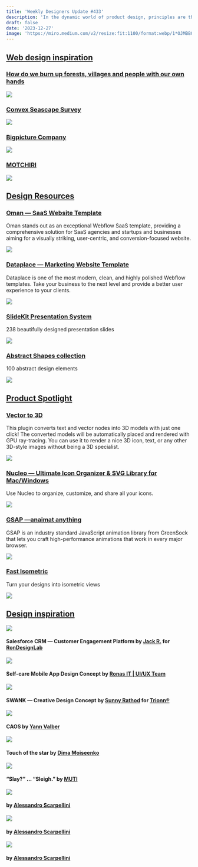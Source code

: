 ```yaml
---
title: 'Weekly Designers Update #433'
description: 'In the dynamic world of product design, principles are the guiding stars that navigate the journey from a concept to a tangible reality.'
draft: false
date: '2023-12-27'
image: 'https://miro.medium.com/v2/resize:fit:1100/format:webp/1*OJMBBQvN0XGPY3mFkohpkg.jpeg'
---
```



[Web design inspiration](#_10fd)
---

### [](#_9f8e)[How do we burn up forests, villages and people with our own hands](https://ahfire.ru/en?utm_source=extension&utm_medium=click&utm_campaign=muzli)
  [![](https://miro.medium.com/v2/resize:fit:700/0*utVFzgXu-S_suij7.png)](https://ahfire.ru/en?utm_source=extension&utm_medium=click&utm_campaign=muzli)

### [](#_2e04)[Convex Seascape Survey](https://convexseascapesurvey.com/?utm_source=extension&utm_medium=click&utm_campaign=muzli)

  [![](https://miro.medium.com/v2/resize:fit:700/0*0pNWwMAYQmXhIEct.png)](https://convexseascapesurvey.com/?utm_source=extension&utm_medium=click&utm_campaign=muzli)

### [](#bf0c)[Bigpicture Company](https://www.bpco.kr/?utm_source=extension&utm_medium=click&utm_campaign=muzli)

  [![](https://miro.medium.com/v2/resize:fit:700/0*R-CT9MDWCQJ9IbFG.png)](https://www.bpco.kr/?utm_source=extension&utm_medium=click&utm_campaign=muzli)


### [](#ca0b)[MOTCHIRI](https://motchiri.com/?utm_source=extension&utm_medium=click&utm_campaign=muzli)

  [![](https://miro.medium.com/v2/resize:fit:700/0*reeOWfPCoVO0kfzj.png)](https://motchiri.com/?utm_source=extension&utm_medium=click&utm_campaign=muzli)


[Design Resources](#_6ab8)
--------------------------

### [](#_7207)[Oman — SaaS Website Template](https://webflow.grsm.io/muzlix?template=oman-saas-website-template)

Oman stands out as an exceptional Webflow SaaS template, providing a comprehensive solution for SaaS agencies and startups and businesses aiming for a visually striking, user-centric, and conversion-focused website.

  [![](https://miro.medium.com/v2/resize:fit:700/0*_UfFfw9eEPO19fKV.jpeg)](https://webflow.grsm.io/muzlix?template=oman-saas-website-template)


### [](#cc32)[Dataplace — Marketing Website Template](https://webflow.grsm.io/muzlix?template=dataplace-marketing-website-template)

Dataplace is one of the most modern, clean, and highly polished Webflow templates. Take your business to the next level and provide a better user experience to your clients.

  [![](https://miro.medium.com/v2/resize:fit:700/0*qKXyZMy3Fd0pCF_4.png)](https://webflow.grsm.io/muzlix?template=dataplace-marketing-website-template)


### [](#_4b09)[SlideKit Presentation System](https://ui8.net/brandkit-01841a/products/slidekit-presentation-system?rel=muzli)

238 beautifully designed presentation slides

  [![](https://miro.medium.com/v2/resize:fit:700/0*mxjXOZXuO-Kyqwx6.png)](https://ui8.net/brandkit-01841a/products/slidekit-presentation-system?rel=muzli)


### [](#_093f)[Abstract Shapes collection](https://ui8.net/samolevsky/products/abstract-shapes-collection?rel=muzli)

100 abstract design elements

  [![](https://miro.medium.com/v2/resize:fit:700/0*JaWHKGGeh5EboKag.jpg)](https://ui8.net/samolevsky/products/abstract-shapes-collection?rel=muzli)

[Product Spotlight](#_883b)
---------------------------

### [](#e21a)[Vector to 3D](https://www.figma.com/community/plugin/1264600219316901594)

This plugin converts text and vector nodes into 3D models with just one click! The converted models will be automatically placed and rendered with GPU ray-tracing. You can use it to render a nice 3D icon, text, or any other 3D-style images without being a 3D specialist.

  [![](https://miro.medium.com/v2/resize:fit:700/1*pYIyEKBgHEHTFcNELzftrA.png)](https://www.figma.com/community/plugin/1264600219316901594)


### [](#_643c)[Nucleo — Ultimate Icon Organizer & SVG Library for Mac/Windows](https://nucleoapp.com/)

Use Nucleo to organize, customize, and share all your icons.

  [![](https://miro.medium.com/v2/resize:fit:700/1*gf5S9qvl4lHDEEVS8-0bvg.png)](https://nucleoapp.com/)


### [](#_0afa)[GSAP —anaimat anything](https://gsap.com/)

GSAP is an industry standard JavaScript animation library from GreenSock that lets you craft high-performance animations that work in every major browser.

  [![](https://miro.medium.com/v2/resize:fit:700/1*kPx4AgHI-7vD8M1vg9R2WA.png)](https://gsap.com/)


### [](#_5c64)[Fast Isometric](https://www.figma.com/community/plugin/1249759048471403961)

Turn your designs into isometric views

  [![](https://miro.medium.com/v2/resize:fit:700/1*8fy2KXLAPOq7sxkV8B9r8w.png)](https://www.figma.com/community/plugin/1249759048471403961)


[Design inspiration](#b9c3)
---------------------------

  ![](https://miro.medium.com/v2/resize:fit:700/0*RAoi9nhk9izSS19Q)

#### Salesforce CRM — Customer Engagement Platform by [Jack R.](https://dribbble.com/jack-ux-ui-design) for [RonDesignLab](https://dribbble.com/RonDesignLab)

  ![](https://miro.medium.com/v2/resize:fit:700/0*PSePUXzuALRHvsaJ)

#### Self-care Mobile App Design Concept by [Ronas IT | UI/UX Team](https://dribbble.com/ronasit)

  ![](https://miro.medium.com/v2/resize:fit:700/0*jlYLWeYmEnLWZ1G2)

#### SWANK — Creative Design Concept by [Sunny Rathod](https://dribbble.com/sunnyrathod) for [Trionn®](https://dribbble.com/trionndesign)

  ![](https://miro.medium.com/v2/resize:fit:700/1*G1ZKnmEj51HOlBVE6NC-dg.png)

#### CAOS by [Yann Valber](https://www.behance.net/yannvalber)

  ![](https://miro.medium.com/v2/resize:fit:700/0*o2RNfrZC0uk15Nm4)

#### Touch of the star by [Dima Moiseenko](https://dribbble.com/dmitrymoi)

  ![](https://miro.medium.com/v2/resize:fit:700/1*KsmYbfLyP1J8jWSCKqTHEQ.png)

#### “Slay?” … “Sleigh.” by [MUTI](https://dribbble.com/studioMUTI)

  ![](https://miro.medium.com/v2/resize:fit:700/0*E56xz4GkPIG_FwaT.jpg)

#### by [Alessandro Scarpellini](http://alessandroscarpellini.it/)

  ![](https://miro.medium.com/v2/resize:fit:700/0*kWpLLQNvwsGe-d5E.jpg)

#### by [Alessandro Scarpellini](http://alessandroscarpellini.it/)

  ![](https://miro.medium.com/v2/resize:fit:700/0*DjDCl835TKce-PdR.jpg)

#### by [Alessandro Scarpellini](http://alessandroscarpellini.it/)